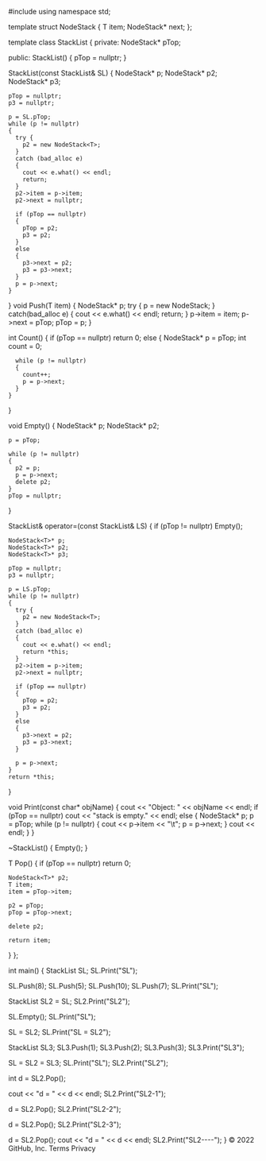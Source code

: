#include <iostream>
using namespace std;

template <typename T>
struct NodeStack
{
  T item;
  NodeStack<T>* next;
};

template <typename T>
class StackList
{
private:
  NodeStack<T>* pTop;

public:
  StackList() { pTop = nullptr; }

  StackList(const StackList& SL)
  {
    NodeStack<T>* p; 
    NodeStack<T>* p2;
    NodeStack<T>* p3;

    pTop = nullptr;
    p3 = nullptr;

    p = SL.pTop; 
    while (p != nullptr)
    {
      try {
        p2 = new NodeStack<T>;
      }
      catch (bad_alloc e)
      {
        cout << e.what() << endl;
        return;
      }
      p2->item = p->item;
      p2->next = nullptr;

      if (pTop == nullptr)
      {
        pTop = p2;
        p3 = p2;
      }
      else
      {
        p3->next = p2;
        p3 = p3->next;
      }
      p = p->next;
    }
  }
  void Push(T item)
  {
    NodeStack<T>* p;
    try {
      p = new NodeStack<T>;
    }
    catch(bad_alloc e)
    {
      cout << e.what() << endl;
      return;
    }
    p->item = item;
    p->next = pTop;
    pTop = p;
  }
  
  int Count()
  {
    if (pTop == nullptr)
      return 0;
    else
    {
      NodeStack<T>* p = pTop;
      int count = 0;

      while (p != nullptr)
      {
        count++;
        p = p->next;
      }
    }
  }

  void Empty()
  {
    NodeStack<T>* p; 
    NodeStack<T>* p2;

    p = pTop;

    while (p != nullptr)
    {
      p2 = p; 
      p = p->next; 
      delete p2;
    }
    pTop = nullptr;
  }

  StackList<T>& operator=(const StackList<T>& LS)
  {
    if (pTop != nullptr) Empty();

    NodeStack<T>* p;
    NodeStack<T>* p2;
    NodeStack<T>* p3;

    pTop = nullptr;
    p3 = nullptr;

    p = LS.pTop;
    while (p != nullptr)
    {
      try {
        p2 = new NodeStack<T>;
      }
      catch (bad_alloc e)
      {
        cout << e.what() << endl;
        return *this;
      }
      p2->item = p->item;
      p2->next = nullptr;

      if (pTop == nullptr)
      {
        pTop = p2;
        p3 = p2;
      }
      else
      {
        p3->next = p2;
        p3 = p3->next;
      }

      p = p->next;
    }
    return *this;
  }

  void Print(const char* objName)
  {
    cout << "Object: " << objName << endl;
    if (pTop == nullptr)
      cout << "stack is empty." << endl;
    else
    {
      NodeStack<T>* p; 
      p = pTop;
      while (p != nullptr)
      {
        cout << p->item << "\t";
        p = p->next;
      }
      cout << endl;
    }
  }

  ~StackList()
  {
    Empty();
  }

  T Pop()
  {
    if (pTop == nullptr)
      return 0;

    NodeStack<T>* p2;
    T item;
    item = pTop->item;

    p2 = pTop;
    pTop = pTop->next;

    delete p2;

    return item;
  }
};

int main()
{
  StackList<int> SL;
  SL.Print("SL");

  SL.Push(8);
  SL.Push(5);
  SL.Push(10);
  SL.Push(7);
  SL.Print("SL");

  StackList<int> SL2 = SL;
  SL2.Print("SL2");

  SL.Empty();
  SL.Print("SL");

  SL = SL2;
  SL.Print("SL = SL2");

  StackList<int> SL3;
  SL3.Push(1);
  SL3.Push(2);
  SL3.Push(3);
  SL3.Print("SL3");

  SL = SL2 = SL3;
  SL.Print("SL");
  SL2.Print("SL2");

  int d = SL2.Pop();

  cout << "d = " << d << endl;
  SL2.Print("SL2-1");

  d = SL2.Pop();
  SL2.Print("SL2-2");

  d = SL2.Pop();
  SL2.Print("SL2-3");

  d = SL2.Pop();
  cout << "d = " << d << endl;
  SL2.Print("SL2----");
}
© 2022 GitHub, Inc.
Terms
Privacy
